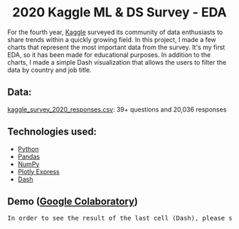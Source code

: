 <h1 align="center">2020 Kaggle ML & DS Survey - EDA</h1>
For the fourth year, <a href="https://www.kaggle.com/">Kaggle</a> surveyed its community of data enthusiasts to share trends within a quickly growing field. In this project, I made a few charts that represent the most important data from the survey. It's my first EDA, so it has been made for educational purposes. In addition to the charts, I made a simple Dash visualization that allows the users to filter the data by country and job title.

## Data:
<a href="https://github.com/martinnyakimov/Kaggle-survey-EDA/blob/main/kaggle_survey_2020_responses.csv">kaggle_survey_2020_responses.csv</a>: 39+ questions and 20,036 responses

## Technologies used:
* <a href="https://www.python.org/">Python</a>
* <a href="https://pandas.pydata.org/">Pandas</a>
* <a href="https://numpy.org/">NumPy</a>
* <a href="https://plotly.com/python/plotly-express/">Plotly Express</a>
* <a href="https://plotly.com/dash/">Dash</a>

## Demo (<a href="https://colab.research.google.com/drive/15WRYBboCR5SeafT8bwGe_yk5E_ETpGHR">Google Colaboratory</a>)
<pre>In order to see the result of the last cell (Dash), please sign in to your Google account and run all cells.</pre>
